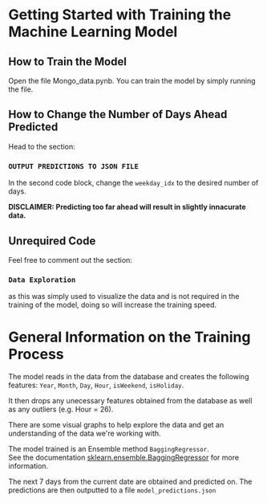 # Getting Started with Training the Machine Learning Model


## How to Train the Model

Open the file Mongo_data.pynb. 
You can train the model by simply running the file. 

## How to Change the Number of Days Ahead Predicted

Head to the section:
### `OUTPUT PREDICTIONS TO JSON FILE`
In the second code block, change the `weekday_idx` to the desired number of days. 

**DISCLAIMER: Predicting too far ahead will result in slightly innacurate data.**


## Unrequired Code  
Feel free to comment out the section:
### `Data Exploration` 
as this was simply used to visualize the data and is not required in the training of the model, doing so will increase the training speed. 


# General Information on the Training Process
The model reads in the data from the database and creates the following features: `Year`, `Month`, `Day`, `Hour`, `isWeekend`, `isHoliday`.

It then drops any unecessary features obtained from the database as well as any outliers (e.g. Hour = 26).

There are some visual graphs to help explore the data and get an understanding of the data we're working with.

The model trained is an Ensemble method `BaggingRegressor`. <br />
See the documentation [sklearn.ensemble.BaggingRegressor](https://scikit-learn.org/stable/modules/generated/sklearn.ensemble.BaggingRegressor.html) for more information.

The next 7 days from the current date are obtained and predicted on. The predictions are then outputted to a file `model_predictions.json`